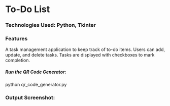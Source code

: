 # To-Do List

### Technologies Used: Python, Tkinter

### Features
A task management application to keep track of to-do items.
Users can add, update, and delete tasks.
Tasks are displayed with checkboxes to mark completion.

##### Run the QR Code Generator:
python qr_code_generator.py

### Output Screenshot:
